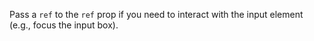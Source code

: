 Pass a `ref` to the `ref` prop if you need to interact with the input element (e.g., focus the input box).